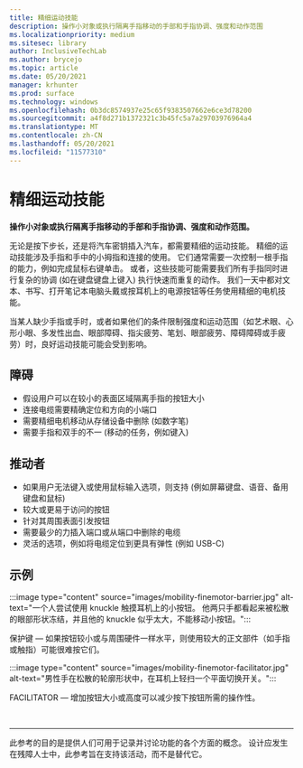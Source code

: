 ```yaml
---
title: 精细运动技能
description: 操作小对象或执行隔离手指移动的手部和手指协调、强度和动作范围
ms.localizationpriority: medium
ms.sitesec: library
author: InclusiveTechLab
ms.author: brycejo
ms.topic: article
ms.date: 05/20/2021
manager: krhunter
ms.prod: surface
ms.technology: windows
ms.openlocfilehash: 0b3dc8574937e25c65f9383507662e6ce3d78200
ms.sourcegitcommit: a4f8d271b1372321c3b45fc5a7a29703976964a4
ms.translationtype: MT
ms.contentlocale: zh-CN
ms.lasthandoff: 05/20/2021
ms.locfileid: "11577310"
---
```

# <a name="fine-motor-skills"></a>精细运动技能

**操作小对象或执行隔离手指移动的手部和手指协调、强度和动作范围。**

无论是按下步长，还是将汽车密钥插入汽车，都需要精细的运动技能。 精细的运动技能涉及手指和手中的小拇指和连接的使用。 它们通常需要一次控制一根手指的能力，例如完成鼠标右键单击。 或者，这些技能可能需要我们所有手指同时进行复杂的协调 (如在键盘键盘上键入) 执行快速而重复的动作。 我们一天中都对文本、书写、打开笔记本电脑头戴或按耳机上的电源按钮等任务使用精细的电机技能。

当某人缺少手指或手时，或者如果他们的条件限制强度和运动范围（如艺术眼、心形小眼、多发性出血、眼部障碍、指尖疲劳、笔划、眼部疲劳、障碍障碍或手疲劳）时，良好运动技能可能会受到影响。

## <a name="barriers"></a>障碍

* 假设用户可以在较小的表面区域隔离手指的按钮大小
* 连接电缆需要精确定位和方向的小端口
* 需要精细电机移动从存储设备中删除 (如数字笔) 
* 需要手指和双手的不一 (移动的任务，例如键入) 

## <a name="facilitators"></a>推动者

* 如果用户无法键入或使用鼠标输入选项，则支持 (例如屏幕键盘、语音、备用键盘和鼠标) 
* 较大或更易于访问的按钮
* 针对其周围表面引发按钮
* 需要最少的力插入端口或从端口中删除的电缆
* 灵活的选项，例如将电缆定位到更具有弹性 (例如 USB-C) 


## <a name="examples"></a>示例

:::image type="content" source="images/mobility-finemotor-barrier.jpg" alt-text="一个人尝试使用 knuckle 触摸耳机上的小按钮。 他两只手都看起来被松散的眼部形状冻结，并且他的 knuckle 似乎太大，不能移动小按钮。":::

保护键 — 如果按钮较小或与周围硬件一样水平，则使用较大的正文部件（如手指或触指）可能很难按它们。 

:::image type="content" source="images/mobility-finemotor-facilitator.jpg" alt-text="男性手在松散的轮廓形状中，在耳机上轻扫一个平面切换开关。":::

FACILITATOR — 增加按钮大小或高度可以减少按下按钮所需的操作性。 

&nbsp;

[comment]: # (Footer 语句)
___
此参考的目的是提供人们可用于记录并讨论功能的各个方面的概念。 设计应发生在残障人士中，此参考旨在支持该活动，而不是替代它。 